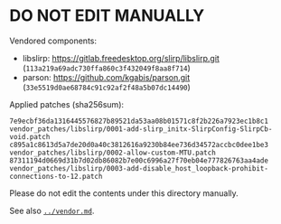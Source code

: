 # DO NOT EDIT MANUALLY

Vendored components:
* libslirp: https://gitlab.freedesktop.org/slirp/libslirp.git (`113a219a69adc730ffa860c3f432049f8aa8f714`)
* parson: https://github.com/kgabis/parson.git (`33e5519d0ae68784c91c92af2f48a5b07dc14490`)

Applied patches (sha256sum):
```
7e9ecbf36da1316445576827b89521da53aa08b01571c8f2b226a7923ec1b8c1  vendor_patches/libslirp/0001-add-slirp_initx-SlirpConfig-SlirpCb-void.patch
c895a1c8613d5a7de20d0a40c3812616a9230b84ee736d34572accbc0dee1be3  vendor_patches/libslirp/0002-allow-custom-MTU.patch
87311194d0669d31b7d02db86082b7e00c6996a27f70eb04e777826763aa4ade  vendor_patches/libslirp/0003-add-disable_host_loopback-prohibit-connections-to-12.patch
```

Please do not edit the contents under this directory manually.

See also [`../vendor.md`](../vendor.md).
